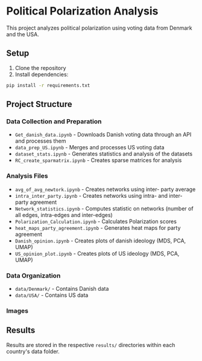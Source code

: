 # Political Polarization Analysis

This project analyzes political polarization using voting data from Denmark and the USA.

## Setup

1. Clone the repository
2. Install dependencies:
```bash
pip install -r requirements.txt
```

## Project Structure

### Data Collection and Preparation
- `Get_danish_data.ipynb` - Downloads Danish voting data through an API and processes them
- `data_prep_US.ipynb` - Merges and processes US voting data
- `dataset_stats.ipynb` - Generates statistics and analysis of the datasets
- `RC_create_sparmatrix.ipynb` - Creates sparse matrices for analysis

### Analysis Files
- `avg_of_avg_newtork.ipynb` - Creates networks using inter- party average
- `intra_inter_party.ipynb` - Creates networks using intra- and inter- party agreement
- `Network_statistics.ipynb` - Computes statistic on networks (number of all edges, intra-edges and inter-edges)
- `Polarization_Calculation.ipynb` - Calculates Polarization scores
- `heat_maps_party_agreement.ipynb` - Generates heat maps for party agreement
- `Danish_opinion.ipynb` - Creates plots of danish ideology (MDS, PCA, UMAP)
- `US_opinion_plot.ipynb` - Creates plots of US ideology (MDS, PCA, UMAP)

### Data Organization
- `data/Denmark/` - Contains Danish data
- `data/USA/` - Contains US data

### Images

## Results

Results are stored in the respective `results/` directories within each country's data folder.  
